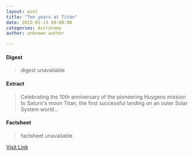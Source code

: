 ```yaml
---
layout: post
title: "Ten years at Titan"
date: 2015-01-13 09:00:00
categories: Astronomy
author: unknown author

---
```



#### Digest
>digest unavailable

#### Extract
>Celebrating the 10th anniversary of the pioneering Huygens mission to Saturn's moon Titan, the first successful landing on an outer Solar System world...

#### Factsheet
>factsheet unavailable

[Visit Link](http://www.esa.int/Our_Activities/Space_Science/Highlights/Ten_years_at_Titan)



